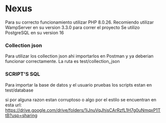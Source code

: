 # Nexus

Para su correcto funcionamiento utilizar PHP 8.0.26.
Recomiendo utilizar WampServer en su version 3.3.0 para correr el proyecto
Se utilizo PostgreSQL en su version 16

### Collection json
Para utilizar los collection json ahi importarlos en Postman y ya deberian funcionar correctamente.
La ruta es test/collection_json

### SCRIPT'S SQL
Para importar la base de datos y el usuario pruebas los scripts estan en test/database

si por alguna razon estan corruptoso o algo por el estilo se encuentran en esta url: https://drive.google.com/drive/folders/1iJnuVqJhjsCArRzfL1H7g0uNmqxP1TtB?usp=sharing